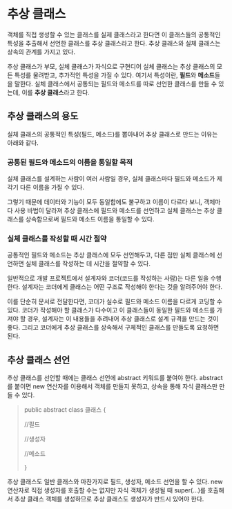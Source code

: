 # 추상 클래스
객체를 직접 생성할 수 있는 클래스를 실제 클래스라고 한다면 이 클래스들의 공통적인 특성을 추출해서 선언한 클래스를 추상 클래스라고 한다. 추상 클래스와 실체 클래스는 상속의 관계를 가지고 있다.

추상 클래스가 부모, 실체 클래스가 자식으로 구현디어 실체 클래스는 추상 클래스의 모든 특성를 물려받고, 추가적인 특성을 가질 수 있다. 여기서 특성이란, **필드**와 **메소드**들을 말한다. 실체 클래스에서 공통되는 필드와 메소드를 따로 선언한 클래스를 만들 수 있는데, 이를 **추상 클래스**라고 한다.

## 추상 클래스의 용도
실체 클래스의 공통적인 특성(필드, 메소드)를 뽑아내어 추상 클래스로 만드는 이유는 아래와 같다.
### 공통된 필드와 메소드의 이름을 통일할 목적
실체 클래스를 설계하는 사람이 여러 사람일 경우, 실체 클래스마다 필드와 메소드가 제각기 다른 이름을 가질 수 있다.

그렇기 때문에 데이터와 기능이 모두 동일함에도 불구하고 이름이 다르다 보니, 객체마다 사용 바법이 달라져 추상 클래스에 필드와 메소드를 선언하고 실체 클래스는 추상 클래스를 상속함으로써 필드와 메소드 이름을 통일할 수 있다.
### 실체 클래스를 작성할 때 시간 절약
공통적인 필드와 메소드는 추상 클래스에 모두 선언해두고, 다른 점만 실체 클래스에 선언하면 실체 클래스를 작성하는 데 시간을 절약할 수 있다.

일반적으로 개발 프로젝트에서 설계자와 코더(코드를 작성하는 사람)는 다른 일을 수행한다. 설계자는 코더에게 클래스는 어떤 구조로 작성해야 한다는 것을 알려주어야 한다.

이를 단순히 문서로 전달한다면, 코더가 실수로 필드와 메소드 이름을 다르게 코딩할 수 있다. 코더가 작성해야 할 클래스가 다수이고 이 클래스들이 동일한 필드와 메소드를 가져야 할 경우, 설계자는 이 내용들을 추려내어 추상 클래스로 설계 규격을 만드는 것이 좋다. 그리고 코더에게 추상 클래스를 상속해서 구체적인 클래스를 만들도록 요청하면 된다.
## 추상 클래스 선언
추상 클래스를 선언할 때에는 클래스 선언에 abstract 키워드를 붙여야 한다. abstract를 붙이면 new 연산자를 이용해서 객체를 만들지 못하고, 상속을 통해 자식 클래스만 만들 수 있다.

> public abstract class 클래스 {
>
> //필드
>
> //생성자
>
> //메소드
>
> }

추상 클래스도 일반 클래스와 마찬가지로 필드, 생성자, 메소드 선언을 할 수 있다. new 연산자로 직접 생성자를 호출할 수는 없지만 자식 객체가 생성될 때 super(...)를 호출해서 추상 클래스 객체를 생성하므로 추상 클래스도 생성자가 반드시 있어야 한다.



